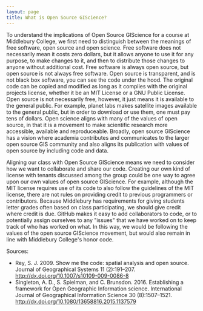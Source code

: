 ```yaml
---
layout: page
title: What is Open Source GIScience?
---
```




To understand the implications of Open Source GIScience for a course at
Middlebury College, we first need to distinguish between the meanings of free
software, open source and open science. Free software does not necessarily
mean it costs zero dollars, but it allows anyone to use it for any purpose,
to make changes to it, and then to distribute those changes to anyone without
additional cost. Free software is always open source, but open source is not
always free software. Open source is transparent, and is not black box software,
you can see the code under the hood. The original code can be copied and
modified as long as it complies with the original projects license, whether it
be an MIT License or a GNU Public License. Open source is not necessarily
free, however, it just means it is available to the general public. For example,
planet labs makes satellite images available to the general public, but in
order to download or use them, one must pay tens of dollars. Open science aligns
with many of the values of open source, in that it is a movement to make
scientific research more accessible, available and reproduceable. Broadly,
open source GIScience has a vision where academia contributes and
communicates to the larger open source GIS community and also aligns its
publication with values of open source by including code and data.

Aligning our class with Open Source GIScience means we need to consider how
we want to collaborate and share our code. Creating our own kind of license
with tenants discussed among the group could be one way to agree upon our own
values of open source GIScience. For example, although the MIT license requires
use of its code to also follow the guidelines of the MIT license, there are not
rules on providing credit to previous programmers or contributors. Because
Middlebury has requirements for giving students letter grades often
based on class participating, we should give credit where credit is due. GitHub
makes it easy to add collaborators to code,
or to potentially assign ourselves to any "issues" that we have worked on to
keep track of who has worked on what. In this way, we would be following
the values of the open source GIScience movement, but would also remain in
line with Middlebury College's honor code.

Sources:
* Rey, S. J. 2009. Show me the code: spatial analysis and open source. Journal of Geographical Systems 11 (2):191–207. http://dx.doi.org/10.1007/s10109-009-0086-8
* Singleton, A. D., S. Spielman, and C. Brunsdon. 2016. Establishing a framework for Open Geographic Information science. International Journal of Geographical Information Science 30 (8):1507–1521. http://dx.doi.org/10.1080/13658816.2015.1137579

